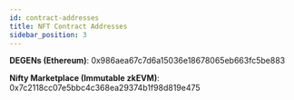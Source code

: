 ```yaml
---
id: contract-addresses
title: NFT Contract Addresses
sidebar_position: 3
---
```


**DEGENs (Ethereum)**: 0x986aea67c7d6a15036e18678065eb663fc5be883

**Nifty Marketplace (Immutable zkEVM)**: 0x7c2118cc07e5bbc4c368ea29374b1f98d819e475
